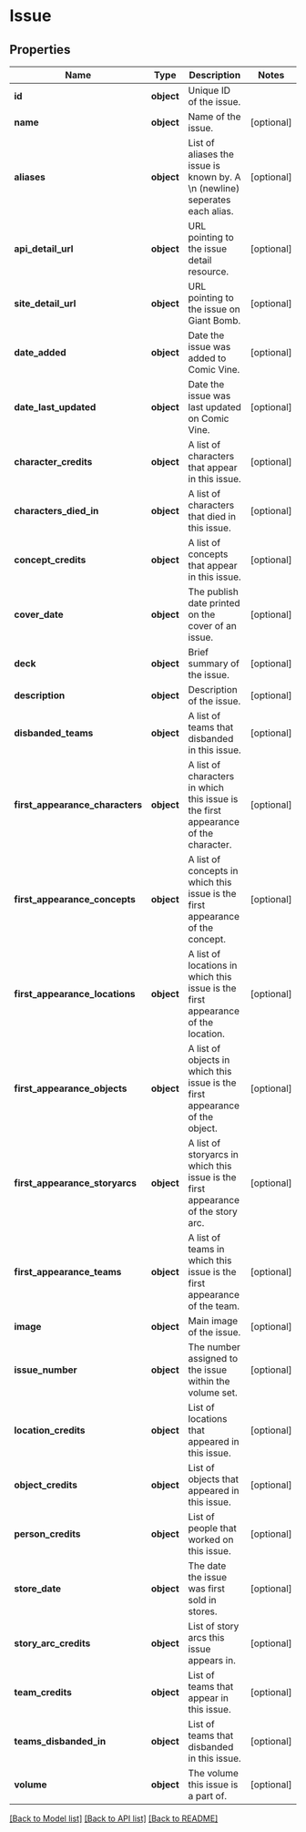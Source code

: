 # Issue

## Properties
Name | Type | Description | Notes
------------ | ------------- | ------------- | -------------
**id** | **object** | Unique ID of the issue. | 
**name** | **object** | Name of the issue. | [optional] 
**aliases** | **object** | List of aliases the issue is known by. A \\n (newline) seperates each alias. | [optional] 
**api_detail_url** | **object** | URL pointing to the issue detail resource. | [optional] 
**site_detail_url** | **object** | URL pointing to the issue on Giant Bomb. | [optional] 
**date_added** | **object** | Date the issue was added to Comic Vine. | [optional] 
**date_last_updated** | **object** | Date the issue was last updated on Comic Vine. | [optional] 
**character_credits** | **object** | A list of characters that appear in this issue. | [optional] 
**characters_died_in** | **object** | A list of characters that died in this issue. | [optional] 
**concept_credits** | **object** | A list of concepts that appear in this issue. | [optional] 
**cover_date** | **object** | The publish date printed on the cover of an issue. | [optional] 
**deck** | **object** | Brief summary of the issue. | [optional] 
**description** | **object** | Description of the issue. | [optional] 
**disbanded_teams** | **object** | A list of teams that disbanded in this issue. | [optional] 
**first_appearance_characters** | **object** | A list of characters in which this issue is the first appearance of the character. | [optional] 
**first_appearance_concepts** | **object** | A list of concepts in which this issue is the first appearance of the concept. | [optional] 
**first_appearance_locations** | **object** | A list of locations in which this issue is the first appearance of the location. | [optional] 
**first_appearance_objects** | **object** | A list of objects in which this issue is the first appearance of the object. | [optional] 
**first_appearance_storyarcs** | **object** | A list of storyarcs in which this issue is the first appearance of the story arc. | [optional] 
**first_appearance_teams** | **object** | A list of teams in which this issue is the first appearance of the team. | [optional] 
**image** | **object** | Main image of the issue. | [optional] 
**issue_number** | **object** | The number assigned to the issue within the volume set. | [optional] 
**location_credits** | **object** | List of locations that appeared in this issue. | [optional] 
**object_credits** | **object** | List of objects that appeared in this issue. | [optional] 
**person_credits** | **object** | List of people that worked on this issue. | [optional] 
**store_date** | **object** | The date the issue was first sold in stores. | [optional] 
**story_arc_credits** | **object** | List of story arcs this issue appears in. | [optional] 
**team_credits** | **object** | List of teams that appear in this issue. | [optional] 
**teams_disbanded_in** | **object** | List of teams that disbanded in this issue. | [optional] 
**volume** | **object** | The volume this issue is a part of. | [optional] 

[[Back to Model list]](../README.md#documentation-for-models) [[Back to API list]](../README.md#documentation-for-api-endpoints) [[Back to README]](../README.md)


